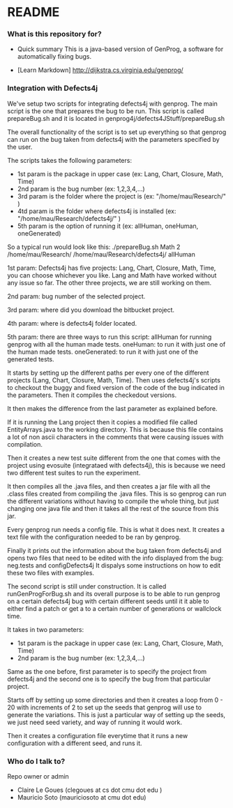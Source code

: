 # README #

### What is this repository for? ###

* Quick summary
This is a java-based version of GenProg, a software for automatically fixing bugs.

* [Learn Markdown] 
http://dijkstra.cs.virginia.edu/genprog/


### Integration with Defects4j ###

We've setup two scripts for integrating defects4j with genprog.
The main script is the one that prepares the bug to be run. This script is called prepareBug.sh and it is located in genprog4j/defects4JStuff/prepareBug.sh

The overall functionality of the script is to set up everything so that genprog can run on the bug taken from defects4j with the parameters specified by the user.

The scripts takes the following parameters:

* 1st param is the package in upper case (ex: Lang, Chart, Closure, Math, Time)
* 2nd param is the bug number (ex: 1,2,3,4,...)
* 3rd param is the folder where the project is (ex: "/home/mau/Research/" )
* 4td param is the folder where defects4j is installed (ex: "/home/mau/Research/defects4j/" )
* 5th param is the option of running it (ex: allHuman, oneHuman, oneGenerated)

So a typical run would look like this:
./prepareBug.sh Math 2 /home/mau/Research/ /home/mau/Research/defects4j/ allHuman

1st param: Defects4j has five projects: Lang, Chart, Closure, Math, Time, you can choose whichever you like. Lang and Math have worked without any issue so far. The other three projects, we are still working on them.

2nd param: bug number of the selected project.

3rd param: where did you download the bitbucket project.

4th param: where is defects4j folder located.

5th param: there are three ways to run this script: allHuman for running genprog with all the human made tests. oneHuman: to run it with just one of the human made tests. oneGenerated: to run it with just one of the generated tests.

It starts by setting up the different paths per every one of the different projects (Lang, Chart, Closure, Math, Time).
Then uses defects4j's scripts to checkout the buggy and fixed version of the code of the bug indicated in the parameters.
Then it compiles the checkedout versions.

It then makes the difference from the last parameter as explained before.

If it is running the Lang project then it copies a modified file called EntityArrays.java to the working directory. This is because this file contains a lot of non ascii characters in the comments that were causing issues with compilation.

Then it creates a new test suite different from the one that comes with the project using evosuite (integrataed with defects4j), this is because we need two different test suites to run the experiment.

It then compiles all the .java files, and then creates a jar file with all the .class files created from compiling the .java files. This is so genprog can run the different variations without having to compile the whole thing, but just changing one java file and then it takes all the rest of the source from this jar.

Every genprog run needs a config file. This is what it does next. It creates a text file with the configuration needed to be ran by genprog.

Finally it prints out the information about the bug taken from defects4j and opens two files that need to be edited with the info displayed from the bug: neg.tests and configDefects4j
It dispalys some instructions on how to edit these two files with examples.


The second script is still under construction.
It is called runGenProgForBug.sh and its overall purpose is to be able to run genprog on a certain defects4j bug with certain different seeds until it it able to either find a patch or get a to a certain number of generations or wallclock time.

It takes in two parameters:

*  1st param is the package in upper case (ex: Lang, Chart, Closure, Math, Time)
*  2nd param is the bug number (ex: 1,2,3,4,...)

Same as the one before, first parameter is to specify the project from defects4j and the second one is to specify the bug from that particular project.

Starts off by setting up some directories and then it creates a loop from 0 - 20 with increments of 2 to set up the seeds that genprog will use to generate the variations. This is just a particular way of setting up the seeds, we just need seed variety, and way of running it would work.

Then it creates a configuration file everytime that it runs a new configuration with a different seed, and runs it.


### Who do I talk to? ###

Repo owner or admin
* Claire Le Goues (clegoues at cs dot cmu dot edu )
* Mauricio Soto (mauriciosoto at cmu dot edu)